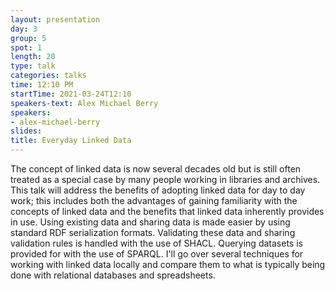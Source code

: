 ```yaml
---
layout: presentation
day: 3
group: 5
spot: 1
length: 20
type: talk
categories: talks
time: 12:10 PM
startTime: 2021-03-24T12:10
speakers-text: Alex Michael Berry
speakers:
- alex-michael-berry
slides: 
title: Everyday Linked Data
---
```

The concept of linked data is now several decades old but is still often treated as a special case by many people working in libraries and archives. This talk will address the benefits of adopting linked data for day to day work; this includes both the advantages of gaining familiarity with the concepts of linked data and the benefits that linked data inherently provides in use. Using existing data and sharing data is made easier by using standard RDF serialization formats. Validating these data and sharing validation rules is handled with the use of SHACL. Querying datasets is provided for with the use of SPARQL. I&#39;ll go over several techniques for working with linked data locally and compare them to what is typically being done with relational databases and spreadsheets.